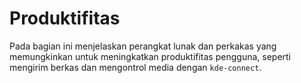 # Produktifitas

Pada bagian ini menjelaskan perangkat lunak dan perkakas yang memungkinkan untuk meningkatkan produktifitas pengguna, seperti mengirim berkas dan mengontrol media dengan `kde-connect`.
